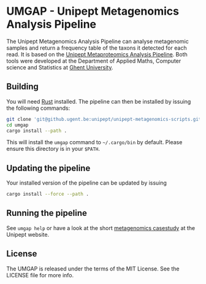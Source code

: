 
# UMGAP - Unipept Metagenomics Analysis Pipeline

The Unipept Metagenomics Analysis Pipeline can analyse metagenomic samples and
return a frequency table of the taxons it detected for each read. It is based on
the [Unipept Metaproteomics Analysis Pipeline][Unipept]. Both
tools were developed at the Department of Applied Maths, Computer science and
Statistics at [Ghent University](UGent).


## Building

You will need [Rust] installed. The pipeline can then be installed by issuing
the following commands:

```sh
git clone 'git@github.ugent.be:unipept/unipept-metagenomics-scripts.git' umgap
cd umgap
cargo install --path .
```

This will install the `umgap` command to `~/.cargo/bin` by default. Please
ensure this directory is in your `$PATH`.


## Updating the pipeline

Your installed version of the pipeline can be updated by issuing

```sh
cargo install --force --path .
```

## Running the pipeline

See `umgap help` or have a look at the short [metagenomics casestudy] at the
Unipept website.


## License

The UMGAP is released under the terms of the MIT License. See the LICENSE file
for more info.


[Unipept]: https://unipept.ugent.be/
[UGent]: https://www.ugent.be/
[Rust]: https://www.rust-lang.org/
[metagenomics casestudy]: https://unipept.ugent.be/clidocs/casestudies/metagenomics

